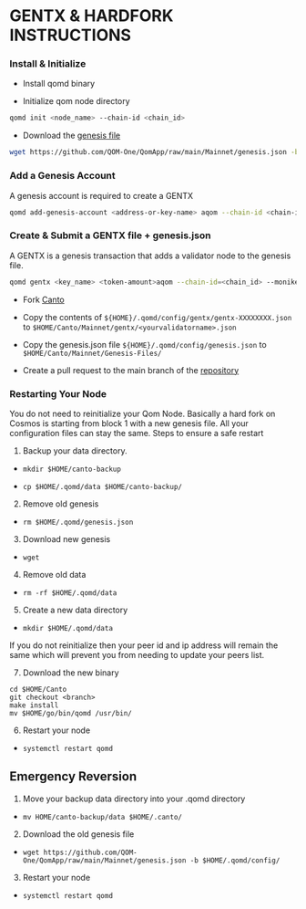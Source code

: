 # GENTX & HARDFORK INSTRUCTIONS

### Install & Initialize 

* Install qomd binary

* Initialize qom node directory 
```bash
qomd init <node_name> --chain-id <chain_id>
```
* Download the [genesis file](https://github.com/QOM-One/QomApp/raw/main/Mainnet/genesis.json)
```bash
wget https://github.com/QOM-One/QomApp/raw/main/Mainnet/genesis.json -b $HOME/.qomd/config
```

### Add a Genesis Account
A genesis account is required to create a GENTX

```bash
qomd add-genesis-account <address-or-key-name> aqom --chain-id <chain-id>
```
### Create & Submit a GENTX file + genesis.json
A GENTX is a genesis transaction that adds a validator node to the genesis file.
```bash
qomd gentx <key_name> <token-amount>aqom --chain-id=<chain_id> --moniker=<your_moniker> --commission-max-change-rate=0.01 --commission-max-rate=0.10 --commission-rate=0.05 --details="<details here>" --security-contact="<email>" --website="<website>"
```
* Fork [Canto](https://github.com/QOM-One/QomApp)

* Copy the contents of `${HOME}/.qomd/config/gentx/gentx-XXXXXXXX.json` to `$HOME/Canto/Mainnet/gentx/<yourvalidatorname>.json`

* Copy the genesis.json file `${HOME}/.qomd/config/genesis.json` to `$HOME/Canto/Mainnet/Genesis-Files/`

* Create a pull request to the main branch of the [repository](https://github.com/QOM-One/QomApp/Mainnet/gentx)

### Restarting Your Node

You do not need to reinitialize your Qom Node. Basically a hard fork on Cosmos is starting from block 1 with a new genesis file. All your configuration files can stay the same. Steps to ensure a safe restart

1) Backup your data directory. 
* `mkdir $HOME/canto-backup` 

* `cp $HOME/.qomd/data $HOME/canto-backup/`

2) Remove old genesis 

* `rm $HOME/.qomd/genesis.json`

3) Download new genesis

* `wget`

4) Remove old data

* `rm -rf $HOME/.qomd/data`

5) Create a new data directory

* `mkdir $HOME/.qomd/data`

If you do not reinitialize then your peer id and ip address will remain the same which will prevent you from needing to update your peers list.

7) Download the new binary
```
cd $HOME/Canto
git checkout <branch>
make install
mv $HOME/go/bin/qomd /usr/bin/
```


6) Restart your node

* `systemctl restart qomd`

## Emergency Reversion

1) Move your backup data directory into your .qomd directory 

* `mv HOME/canto-backup/data $HOME/.canto/`

2) Download the old genesis file

* `wget https://github.com/QOM-One/QomApp/raw/main/Mainnet/genesis.json -b $HOME/.qomd/config/`

3) Restart your node

* `systemctl restart qomd`